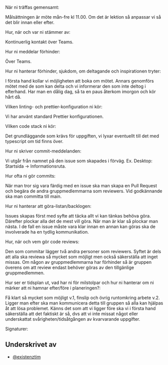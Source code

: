 När ni träffas gemensamt:

Målsättningen är möte mån-fre kl 11.00. Om det är lektion så anpassar vi så det blir innan eller efter.

Hur, när och var ni stämmer av:

Kontinuerlig kontakt över Teams.

Hur ni meddelar förhinder:

Över Teams.

Hur ni hanterar förhinder, sjukdom, om deltagande och inspirationen tryter:

I första hand kollar vi möjligheten att boka om mötet. Annars genomförs mötet med de som kan delta och vi informerar den som inte deltog i efterhand. Har man en dålig dag, så ta en paus återkom imorgon och kör hårt då.

Vilken linting- och prettier-konfiguration ni kör:

Vi har använt standard Prettier konfigurationen.

Vilken code stack ni kör:

Det grundläggande som krävs för uppgiften, vi lyxar eventuellt till det med typescript om tid finns över.

Hur ni skriver commit-meddelanden:

Vi utgår från namnet på den issue som skapades i förväg. Ex. Desktop: Startsida -> Informationsruta.

Hur ofta ni gör commits:

När man tror sig vara färdig med en issue ska man skapa en Pull Request och begära de andra gruppmedlemmarna som reviewers. Vid godkännande ska man committa till main.

Hur ni hanterar att göra-listan/backlogen:

Issues skapas först med syfte att täcka allt vi kan tänkas behöva göra. Därefter plockar alla det de mest vill göra. När man är klar så plockar man nästa. I de fall en issue måste vara klar innan en annan kan göras ska de involverade ha en tydlig kommunikation.

Hur, när och vem gör code reviews:

Den som commitar lägger två andra personer som reviewers. Syftet är dels att alla ska reviewa så mycket som möjligt men också säkerställa att inget missas. Om någon av gruppmedlemmarna har förhinder så är gruppen överens om att review endast behöver göras av den tillgänlige gruppmedlemmen.

Hur ser er tidsplan ut, vad har ni för milstolpar och hur ni hanterar om ni märker att ni hamnar efter/före i planeringen?:

Få klart så mycket som möjligt v.1, finslip och övrig runtomkring arbete v.2. Ligger man efter ska man kommunicera detta till gruppen så alla kan hjälpas åt att lösa problemet. Känns det som att vi ligger före ska vi i första hand säkerställa att det faktiskt är så, dvs att vi inte missat något eller underskattat svårigheten/tidsåtgången av kvarvarande uppgifter.

Signaturer:
## Underskrivet av

- [@existenztim](https://www.github.com/existenztim)